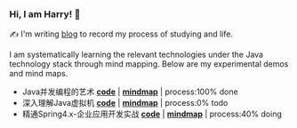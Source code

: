### Hi, I am Harry! 👋

:writing_hand: I'm writing [blog](https://punchcode.top/) to record my process of studying and life.

I am systematically learning the relevant technologies under the Java technology stack through mind mapping. Below are my experimental demos and mind maps.

- Java并发编程的艺术 **[code](https://github.com/huanruiz/the-art-of-java-concurrency-programming)** | **[mindmap](https://github.com/huanruiz/the-art-of-java-concurrency-programming/tree/main/mindmap)** | process:100% done
- 深入理解Java虚拟机 **[code](https://github.com/huanruiz/jvm_book)** | **[mindmap](https://github.com/huanruiz/jvm_book/tree/master/mindmap)** | process:0% todo
- 精通Spring4.x-企业应用开发实战 **[code](https://github.com/huanruiz/spring4.x)** | **[mindmap](https://github.com/huanruiz/spring4.x/tree/master/mindmap)** | process:40% doing
